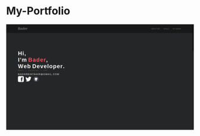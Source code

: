 # My-Portfolio

![UI Preview](https://raw.githubusercontent.com/baderbintahir/My-Portfolio/master/img/My-Portfolio.png)